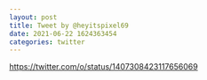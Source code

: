 ```yaml
--- 
layout: post 
title: Tweet by @heyitspixel69 
date: 2021-06-22 1624363454 
categories: twitter 
--- 
```

https://twitter.com/o/status/1407308423117656069